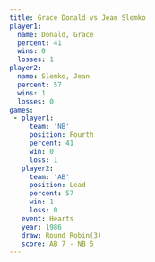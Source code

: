 ```yaml
---
title: Grace Donald vs Jean Slemko
player1:             
  name: Donald, Grace
  percent: 41        
  wins: 0            
  losses: 1          
player2:             
  name: Slemko, Jean 
  percent: 57        
  wins: 1            
  losses: 0          
games:
 - player1:          
     team: 'NB'      
     position: Fourth
     percent: 41     
     win: 0          
     loss: 1         
   player2:        
     team: 'AB'    
     position: Lead
     percent: 57   
     win: 1        
     loss: 0       
   event: Hearts       
   year: 1986          
   draw: Round Robin(3)
   score: AB 7 - NB 5  
---
```

